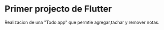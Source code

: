 # Primer projecto de Flutter

Realizacion de una "Todo app" que permtie agregar,tachar y remover notas.
